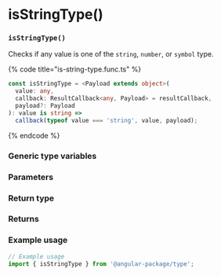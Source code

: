 # isStringType()

### `isStringType()`

Checks if any value is one of the `string`, `number`, or `symbol` type.

{% code title="is-string-type.func.ts" %}
```typescript
const isStringType = <Payload extends object>(
  value: any,
  callback: ResultCallback<any, Payload> = resultCallback,
  payload?: Payload
): value is string =>
  callback(typeof value === 'string', value, payload);
```
{% endcode %}

### Generic type variables

### Parameters

### Return type

### Returns

### Example usage

```typescript
// Example usage
import { isStringType } from '@angular-package/type';

```

